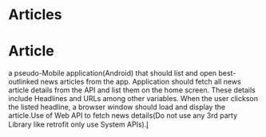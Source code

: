 ﻿# Articles
# Article
a pseudo-Mobile application(Android) that should list and open
best-outlinked news articles from the app.
 Application should fetch all news article details from the API and list
them on the home screen. These details include Headlines and URLs
among other variables. When the user clickson the listed headline, a
browser window should load and display the article.Use of Web API to fetch news details(Do not use any 3rd party Library
like retrofit only use
System APIs).l̥
